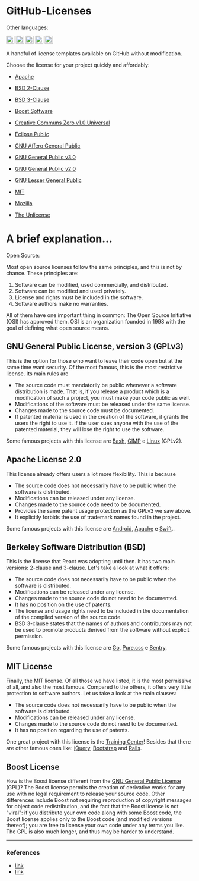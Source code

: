 # GitHub-Licenses

Other languages:

<kbd>[<img title="Português" alt="Português" src="https://cdn.staticaly.com/gh/hjnilsson/country-flags/master/svg/br.svg" width="22">](_pt-BR/README.pt_BR.md)</kbd>
<kbd>[<img title="Española" alt="Española" src="https://cdn.staticaly.com/gh/hjnilsson/country-flags/master/svg/es.svg" width="22">](_es/README.es.md)</kbd>
<kbd>[<img title="Française" alt="Française" src="https://cdn.staticaly.com/gh/hjnilsson/country-flags/master/svg/fr.svg" width="22">](_fr/README.fr.md)</kbd>
<kbd>[<img title="Italiano" alt="Italiano" src="https://cdn.staticaly.com/gh/hjnilsson/country-flags/master/svg/it.svg" width="22">](_it/README.it.md)</kbd>
<kbd>[<img title="日本語" alt="日本語" src="https://cdn.staticaly.com/gh/hjnilsson/country-flags/master/svg/jp.svg" width="22">](_ja/README.ja.md)</kbd>

A handful of license templates available on GitHub without modification.

Choose the license for your project quickly and affordably:

* [Apache](https://github.com/Godofcoffe/GitHub-Licenses/blob/main/Apache%20License%202.0.md)

* [BSD 2-Clause](https://github.com/Godofcoffe/GitHub-Licenses/blob/main/BSD%202-Clause%20%22Simplified%22%20License.md)

* [BSD 3-Clause](https://github.com/Godofcoffe/GitHub-Licenses/blob/main/BSD%203-Clause%20%22New%22%20or%20%22Revised%22%20License.md)

* [Boost Software](https://github.com/Godofcoffe/GitHub-Licenses/blob/main/Boost%20Software%20License%201.0.md)

* [Creative Communs Zero v1.0 Universal](https://github.com/Godofcoffe/GitHub-Licenses/blob/main/Creative%20Commons%20Zero%20v1.0%20Universal.md)

* [Eclipse Public](https://github.com/Godofcoffe/GitHub-Licenses/blob/main/Eclipse%20Public%20License%202.0.md)

* [GNU Affero General Public](https://github.com/Godofcoffe/GitHub-Licenses/blob/main/GNU%20Affero%20General%20Public%20License%20v3.0.md)

* [GNU General Public v3.0](https://github.com/Godofcoffe/GitHub-Licenses/blob/main/GNU%20General%20Public%20License%20V3.0.md)

* [GNU General Public v2.0](https://github.com/Godofcoffe/GitHub-Licenses/blob/main/GNU%20General%20Public%20License%20v2.0.md)

* [GNU Lesser General Public](https://github.com/Godofcoffe/GitHub-Licenses/blob/main/GNU%20Lesser%20General%20Public%20License%20v2.0.md)

* [MIT](https://github.com/Godofcoffe/GitHub-Licenses/blob/main/MIT%20License.md)

* [Mozilla](https://github.com/Godofcoffe/GitHub-Licenses/blob/main/Mozilla%20Public%20License%202.0.md)

* [The Unlicense](https://github.com/Godofcoffe/GitHub-Licenses/blob/main/The%20Unlicense.md)

# A brief explanation...

Open Source:

Most open source licenses follow the same principles, and this is not by chance. These principles are:

1. Software can be modified, used commercially, and distributed.
2. Software can be modified and used privately.
3. License and rights must be included in the software.
4. Software authors make no warranties.

All of them have one important thing in common: The Open Source Initiative (OSI) has approved them. OSI is an organization founded in 1998 with the goal of defining what open source means.

## GNU General Public License, version 3 (GPLv3)

This is the option for those who want to leave their code open but at the same time want security. Of the most famous, this is the most restrictive license. Its main rules are

* The source code must mandatorily be public whenever a software distribution is made. That is, if you release a product which is a modification of such a project, you must make your code public as well.
* Modifications of the software must be released under the same license.
* Changes made to the source code must be documented.
* If patented material is used in the creation of the software, it grants the users the right to use it. If the user sues anyone with the use of the patented material, they will lose the right to use the software.

Some famous projects with this license are [Bash](https://www.gnu.org/software/bash/), [GIMP](https://www.gimp.org/) e [Linux](https://us-linux.org/) (GPLv2).

## Apache License 2.0

This license already offers users a lot more flexibility. This is because

* The source code does not necessarily have to be public when the software is distributed.
* Modifications can be released under any license.
* Changes made to the source code need to be documented.
* Provides the same patent usage protection as the GPLv3 we saw above.
* It explicitly forbids the use of trademark names found in the project.

Some famous projects with this license are [Android](https://www.android.com/), [Apache](https://www.apache.org/) e [Swift](https://developer.apple.com/swift/)..

## Berkeley Software Distribution (BSD)

This is the license that React was adopting until then. It has two main versions: 2-clause and 3-clause. Let's take a look at what it offers:

* The source code does not necessarily have to be public when the software is distributed.
* Modifications can be released under any license.
* Changes made to the source code do not need to be documented.
* It has no position on the use of patents.
* The license and usage rights need to be included in the documentation of the compiled version of the source code.
* BSD 3-clause states that the names of authors and contributors may not be used to promote products derived from the software without explicit permission.

Some famous projects with this license are [Go](https://golang.org/), [Pure.css](https://purecss.io/) e [Sentry](https://sentry.io/welcome/).

## MIT License

Finally, the MIT license. Of all those we have listed, it is the most permissive of all, and also the most famous. Compared to the others, it offers very little protection to software authors. Let us take a look at the main clauses:

* The source code does not necessarily have to be public when the software is distributed.
* Modifications can be released under any license.
* Changes made to the source code do not need to be documented.
* It has no position regarding the use of patents.

One great project with this license is the [Training Center](https://github.com/training-center)! Besides that there are other famous ones like: [jQuery](https://jquery.com/), [Bootstrap](http://getbootstrap.com/) and [Rails](http://rubyonrails.org/).

## Boost License

How is the Boost license different from the [GNU General Public License](https://opensource.org/licenses/gpl-license.php) (GPL)? The Boost license permits the creation of derivative works for any use with no legal requirement to release your source code. Other differences include Boost not requiring reproduction of copyright messages for object code redistribution, and the fact that the Boost license is not "viral": if you distribute your own code along with some Boost code, the Boost license applies only to the Boost code (and modified versions thereof); you are free to license your own code under any terms you like. The GPL is also much longer, and thus may be harder to understand.

***
### References
* [link](https://medium.com/trainingcenter/tudo-o-que-voc%C3%AA-precisa-saber-sobre-as-licen%C3%A7as-de-projetos-open-source-aaccbe23e50d)
* [link](https://www.boost.org/users/license.html)
